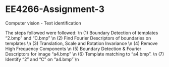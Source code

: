 # EE4266-Assignment-3
Computer vision - Text identification

The steps followed were followed: \n
(1)	Boundary Detection of templates “2.bmp” and “C.bmp” \n
(2)	Find Fourier Descriptors of boundaries on templates \n
(3)	Translation, Scale and Rotation Invariance \n
(4)	Remove High Frequency Components \n
(5)	Boundary Detection & Fourier Descriptors for image “a4.bmp” \n
(6)	Template matching to “a4.bmp”. \n
(7)	Identify “2” and “C” on “a4.bmp” \n
